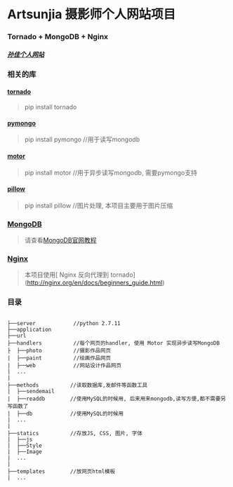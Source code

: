 # Artsunjia 摄影师个人网站项目
### Tornado + MongoDB + Nginx
##### [孙佳个人网站](artsunjia.com)

### 相关的库
#### [tornado](http://www.tornadoweb.org/en/stable/)
> pip install tornado
#### [pymongo](https://api.mongodb.com/python/current/) 
> pip install pymongo    //用于读写mongodb
#### [motor](http://motor.readthedocs.io/en/stable/) 
> pip install motor    //用于异步读写mongodb, 需要pymongo支持
#### [pillow](https://pypi.python.org/pypi/Pillow) 
> pip install pillow    //图片处理, 本项目主要用于图片压缩
### [MongoDB](https://docs.mongodb.com/manual/mongo/)
> 请查看[MongoDB官网教程](https://docs.mongodb.com/manual/installation/)
### [Nginx](http://nginx.org/en/docs/beginners_guide.html)
> 本项目使用[ Nginx 反向代理到 tornado] (http://nginx.org/en/docs/beginners_guide.html)

### 目录
```

├──server            //python 2.7.11
├──application
├──url
├──handlers          //每个网页的handler, 使用 Motor 实现异步读写MongoDB
├  ├──photo          //摄影作品网页
|  ├──paint          //绘画作品网页
|  ├──web            //网站设计作品网页
|  ...
|
├──methods          //读取数据库,发邮件等函数工具
|  ├──sendemail
|  ├──readdb        //使用MySQL的时候用, 后来用来mongodb,读写方便,都不需要另写函数了
|  ├──db            //使用MySQL的时候用
|  ...
|
├──statics          //存放JS, CSS, 图片, 字体
|  ├──js
|  ├──Style
|  ├──Image
|  ...
|
├──templates        //放网页html模板
|  ...
```
